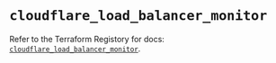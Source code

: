 # `cloudflare_load_balancer_monitor`

Refer to the Terraform Registory for docs: [`cloudflare_load_balancer_monitor`](https://www.terraform.io/docs/providers/cloudflare/r/load_balancer_monitor).
